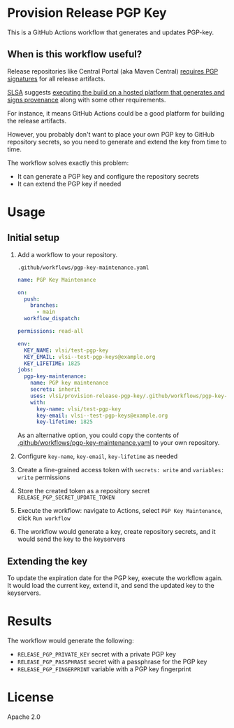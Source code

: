 # Provision Release PGP Key

This is a GitHub Actions workflow that generates and updates PGP-key.

## When is this workflow useful?

Release repositories like Central Portal (aka Maven Central) [requires PGP signatures](https://central.sonatype.org/publish/requirements/gpg/)
for all release artifacts.

[SLSA](https://slsa.dev/) suggests [executing the build on a hosted platform that generates and signs provenance](https://slsa.dev/how-to/get-started#slsa-3)
along with some other requirements.

For instance, it means GitHub Actions could be a good platform for building the release artifacts.

However, you probably don't want to place your own PGP key to GitHub repository secrets, so you need to generate and extend the key from time to time.

The workflow solves exactly this problem:
* It can generate a PGP key and configure the repository secrets
* It can extend the PGP key if needed

# Usage

## Initial setup

1. Add a workflow to your repository.

    `.github/workflows/pgp-key-maintenance.yaml`

    ```yaml
    name: PGP Key Maintenance

    on:
      push:
        branches:
          - main
      workflow_dispatch:

    permissions: read-all

    env:
      KEY_NAME: vlsi/test-pgp-key
      KEY_EMAIL: vlsi--test-pgp-keys@example.org
      KEY_LIFETIME: 1825
    jobs:
      pgp-key-maintenance:
        name: PGP key maintenance
        secrets: inherit
        uses: vlsi/provision-release-pgp-key/.github/workflows/pgp-key-maintenance.yaml@main # v1
        with:
          key-name: vlsi/test-pgp-key
          key-email: vlsi--test-pgp-keys@example.org
          key-lifetime: 1825
    ```

    As an alternative option, you could copy the contents of [.github/workflows/pgp-key-maintenance.yaml](.github/workflows/pgp-key-maintenance.yaml)
to your own repository.

2. Configure `key-name`, `key-email`, `key-lifetime` as needed
3. Create a fine-grained access token with `secrets: write` and `variables: write` permissions
4. Store the created token as a repository secret `RELEASE_PGP_SECRET_UPDATE_TOKEN`
5. Execute the workflow: navigate to Actions, select `PGP Key Maintenance`, click `Run workflow`
6. The workflow would generate a key, create repository secrets, and it would send the key to the keyservers

## Extending the key

To update the expiration date for the PGP key, execute the workflow again.
It would load the current key, extend it, and send the updated key to the keyservers.

# Results

The workflow would generate the following:
* `RELEASE_PGP_PRIVATE_KEY` secret with a private PGP key
* `RELEASE_PGP_PASSPHRASE` secret with a passphrase for the PGP key
* `RELEASE_PGP_FINGERPRINT` variable with a PGP key fingerprint

# License

Apache 2.0
